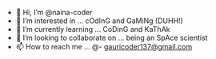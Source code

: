 - 👋 Hi, I’m @naina-coder
- 👀 I’m interested in ... cOdInG and GaMiNg (DUHH!)
- 🌱 I’m currently learning ... CoDinG and KaThAk
- 💞️ I’m looking to collaborate on ...  being an SpAce scientist 
- 📫 How to reach me ... @- gauricoder137@gmail.com

<!---
naina-coder/naina-coder is a ✨ special ✨ repository because its `README.md` (this file) appears on your GitHub profile.
You can click the Preview link to take a look at your changes.
--->
